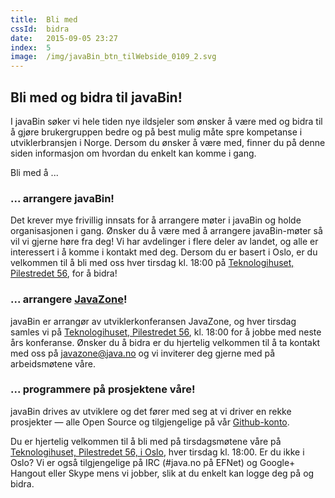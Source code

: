 ```yaml
---
title:  Bli med
cssId:  bidra
date:   2015-09-05 23:27
index:  5
image:  /img/javaBin_btn_tilWebside_0109_2.svg
---
```


## Bli med og bidra til javaBin!
I javaBin søker vi hele tiden nye ildsjeler som ønsker å være med og bidra til å gjøre brukergruppen bedre og på best 
mulig måte spre kompetanse i utviklerbransjen i Norge. Dersom du ønsker å være med, finner du på denne siden informasjon 
om hvordan du enkelt kan komme i gang.

Bli med å ...

### ... arrangere javaBin!
Det krever mye frivillig innsats for å arrangere møter i javaBin og holde organisasjonen i gang. Ønsker du å være med å 
arrangere javaBin-møter så vil vi gjerne høre fra deg! Vi har avdelinger i flere deler av landet, og alle er interessert 
i å komme i kontakt med deg. Dersom du er basert i Oslo, er du velkommen til å bli med oss hver tirsdag kl. 18:00 på 
[Teknologihuset, Pilestredet 56][teknologihuset], for å bidra!

### ... arrangere [JavaZone]!
javaBin er arrangør av utviklerkonferansen JavaZone, og hver tirsdag samles vi på 
[Teknologihuset, Pilestredet 56][teknologihuset], kl. 18:00 for å jobbe med neste års konferanse. 
Ønsker du å bidra er du hjertelig velkommen til å ta kontakt med oss på javazone@java.no og vi inviterer deg gjerne med 
på arbeidsmøtene våre.

### ... programmere på prosjektene våre!
javaBin drives av utviklere og det fører med seg at vi driver en rekke prosjekter &mdash; 
alle Open Source og tilgjengelige på vår [Github-konto][github].

Du er hjertelig velkommen til å bli med på tirsdagsmøtene våre på [Teknologihuset, Pilestredet 56, i Oslo][teknologihuset], 
hver tirsdag kl. 18:00. Er du ikke i Oslo? Vi er også tilgjengelige på IRC (#java.no på EFNet) og Google+ Hangout eller 
Skype mens vi jobber, slik at du enkelt kan logge deg på og bidra.

[github]: http://github.com/javabin
[JavaZone]: http://www.javazone.no
[teknologihuset]: https://www.google.com/maps/preview#!q=pilestredet+56%2C+oslo&data=!4m15!2m14!1m13!1s0x46416e784bc2926d%3A0xf586945533cf12de!3m8!1m3!1d33409!2d10.7317854!3d59.923449!3m2!1i1439!2i802!4f13.1!4m2!3d59.923449!4d10.7317854